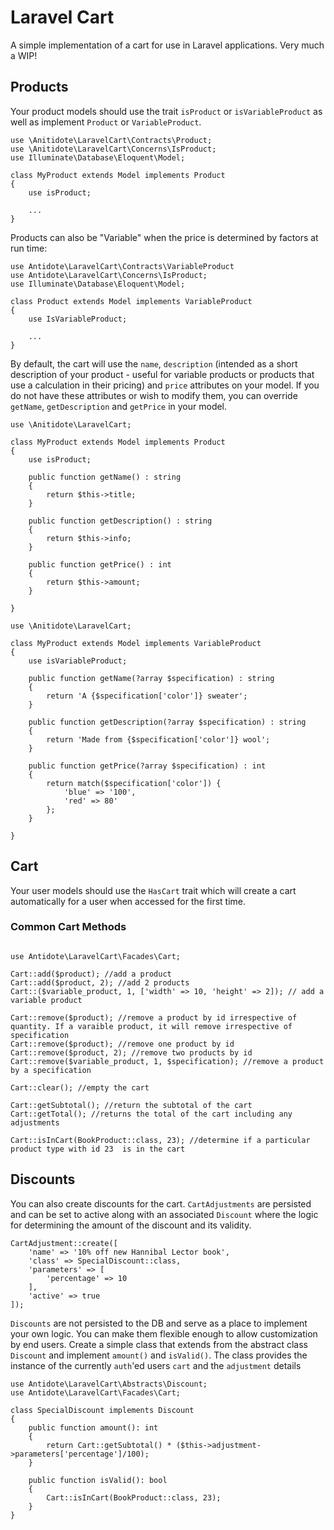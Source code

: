 # Laravel Cart
A simple implementation of a cart for use in Laravel applications. Very much a WIP!

## Products
Your product models should use the trait `isProduct` or `isVariableProduct` as well as implement `Product` or `VariableProduct`.

```
use \Anitidote\LaravelCart\Contracts\Product;
use \Anitidote\LaravelCart\Concerns\IsProduct;
use Illuminate\Database\Eloquent\Model;

class MyProduct extends Model implements Product
{
    use isProduct;

    ...
}
```
Products can also be "Variable" when the price is determined by factors at run time:
```
use Antidote\LaravelCart\Contracts\VariableProduct
use Antidote\LaravelCart\Concerns\IsProduct;
use Illuminate\Database\Eloquent\Model;

class Product extends Model implements VariableProduct
{
    use IsVariableProduct;

    ...
}
```

By default, the cart will use the `name`, `description` (intended as a short
description of your product - useful for variable products or products that
use a calculation in their pricing) and `price` attributes on your model.
If you do not have these attributes or wish to modify them, you can
override `getName`, `getDescription` and `getPrice` in your model.

```
use \Anitidote\LaravelCart;

class MyProduct extends Model implements Product
{
    use isProduct;

    public function getName() : string
    {
        return $this->title;
    }
    
    public function getDescription() : string
    {
        return $this->info;
    }
    
    public function getPrice() : int
    {
        return $this->amount;
    }
    
}
```

```
use \Anitidote\LaravelCart;

class MyProduct extends Model implements VariableProduct
{
    use isVariableProduct;

    public function getName(?array $specification) : string
    {
        return 'A {$specification['color']} sweater';
    }
    
    public function getDescription(?array $specification) : string
    {
        return 'Made from {$specification['color']} wool';
    }
    
    public function getPrice(?array $specification) : int
    {
        return match($specification['color']) {
            'blue' => '100',
            'red' => 80'
        };
    }
    
}
```

## Cart
Your user models should use the `HasCart` trait which will create a cart automatically
for a user when accessed for the first time.

### Common Cart Methods

```

use Antidote\LaravelCart\Facades\Cart;

Cart::add($product); //add a product
Cart::add($product, 2); //add 2 products
Cart::($variable_product, 1, ['width' => 10, 'height' => 2]); // add a variable product

Cart::remove($product); //remove a product by id irrespective of quantity. If a varaible product, it will remove irrespective of specification
Cart::remove($product); //remove one product by id
Cart::remove($product, 2); //remove two products by id
Cart::remove($variable_product, 1, $specification); //remove a product by a specification

Cart::clear(); //empty the cart

Cart::getSubtotal(); //return the subtotal of the cart
Cart::getTotal(); //returns the total of the cart including any adjustments

Cart::isInCart(BookProduct::class, 23); //determine if a particular product type with id 23  is in the cart
```

## Discounts
You can also create discounts for the cart. `CartAdjustments` are persisted and can be set to active along
with an associated `Discount` where the logic for determining the amount of the discount and its validity.

```
CartAdjustment::create([
    'name' => '10% off new Hannibal Lector book',
    'class' => SpecialDiscount::class,
    'parameters' => [
        'percentage' => 10
    ],
    'active' => true
]);
```

`Discounts` are not persisted to the DB and serve as a place to implement your own logic. You can make
them flexible enough to allow customization by end users. Create a simple class that extends from the
abstract class `Discount` and implement `amount()` and `isValid()`. The class provides the instance of
the currently `auth`'ed users `cart` and the `adjustment` details  

```
use Antidote\LaravelCart\Abstracts\Discount;
use Antidote\LaravelCart\Facades\Cart;

class SpecialDiscount implements Discount
{
    public function amount(): int
    {
        return Cart::getSubtotal() * ($this->adjustment->parameters['percentage']/100);
    }

    public function isValid(): bool
    {
        Cart::isInCart(BookProduct::class, 23);
    }
}

```
